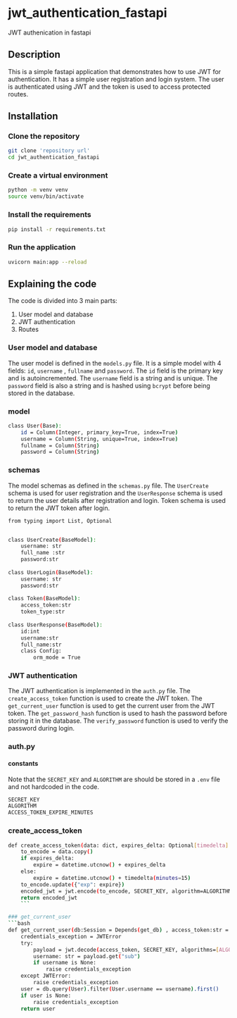 # jwt_authentication_fastapi
 JWT authenication in fastapi


## Description
This is a simple fastapi application that demonstrates how to use JWT for authentication. It has a simple user registration and login system. The user is authenticated using JWT and the token is used to access protected routes.



## Installation

### Clone the repository
```bash
git clone 'repository url'
cd jwt_authentication_fastapi
```
### Create a virtual environment
```bash
python -m venv venv
source venv/bin/activate
```
### Install the requirements

```bash
pip install -r requirements.txt


```
### Run the application
```bash
uvicorn main:app --reload
```

## Explaining the code
The code is divided into 3 main parts:
1. User model and database
2. JWT authentication
3. Routes


### User model and database
The user model is defined in the `models.py` file. It is a simple model with 4 fields: `id`, `username` , `fullname` and `password`. The `id` field is the primary key and is autoincremented. The `username` field is a string and is unique. The `password` field is also a string and is hashed using `bcrypt` before being stored in the database.

### model

```bash
class User(Base):
    id = Column(Integer, primary_key=True, index=True)
    username = Column(String, unique=True, index=True)
    fullname = Column(String)
    password = Column(String)
```

### schemas
The model schemas as defined in the `schemas.py` file. The `UserCreate` schema is used for user registration and the `UserResponse` schema is used to return the user details after registration and login. Token schema is used to return the JWT token after login.
```bash
from typing import List, Optional


class UserCreate(BaseModel):
    username: str
    full_name :str
    password:str
    
class UserLogin(BaseModel):
    username: str
    password:str
    
class Token(BaseModel):
    access_token:str
    token_type:str
    
class UserResponse(BaseModel):
    id:int
    username:str
    full_name:str
    class Config:
        orm_mode = True

```

### JWT authentication
The JWT authentication is implemented in the `auth.py` file. The `create_access_token` function is used to create the JWT token. The `get_current_user` function is used to get the current user from the JWT token. The `get_password_hash` function is used to hash the password before storing it in the database. The `verify_password` function is used to verify the password during login.

### auth.py

#### constants
Note that the `SECRET_KEY` and `ALGORITHM` are  should be stored in a `.env` file and not hardcoded in the code.

```bash
SECRET_KEY
ALGORITHM
ACCESS_TOKEN_EXPIRE_MINUTES
```


### create_access_token
```bash
def create_access_token(data: dict, expires_delta: Optional[timedelta] = None):
    to_encode = data.copy()
    if expires_delta:
        expire = datetime.utcnow() + expires_delta
    else:
        expire = datetime.utcnow() + timedelta(minutes=15)
    to_encode.update({"exp": expire})
    encoded_jwt = jwt.encode(to_encode, SECRET_KEY, algorithm=ALGORITHM)
    return encoded_jwt 
    ```

### get_current_user
```bash
def get_current_user(db:Session = Depends(get_db) , access_token:str = Depends(oauth2_schema)):
    credentials_exception = JWTError
    try:
        payload = jwt.decode(access_token, SECRET_KEY, algorithms=[ALGORITHM])
        username: str = payload.get("sub")
        if username is None:
            raise credentials_exception
    except JWTError:
        raise credentials_exception
    user = db.query(User).filter(User.username == username).first()
    if user is None:
        raise credentials_exception
    return user

```